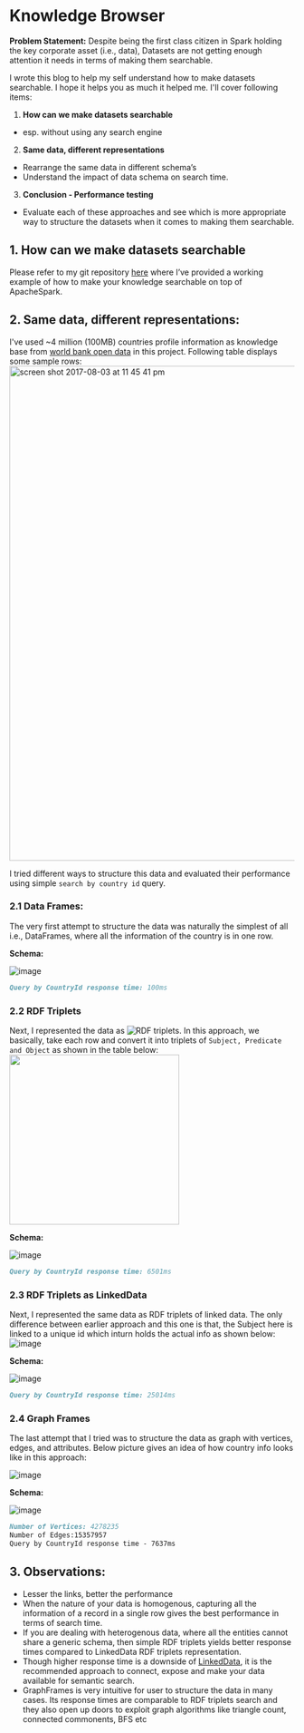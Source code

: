 # Knowledge Browser
**Problem Statement:** Despite being the first class citizen in Spark holding the key corporate asset (i.e., data), Datasets are not getting enough attention it needs in terms of making them searchable.

I wrote this blog to help my self understand how to make datasets searchable. I hope it helps you as much it helped me. I'll cover following items:
1. **How can we make datasets searchable** 
  - esp. without using any search engine
2. **Same data, different representations**
  - Rearrange the same data in different schema’s 
  - Understand the impact of data schema on search time.
3. **Conclusion - Performance testing**
- Evaluate each of these approaches and see which is more appropriate way to structure the datasets when it comes to making them searchable.

## 1. How can we make datasets searchable
Please refer to my git repository [here](https://github.com/spoddutur/graph-knowledge-browser) where I’ve provided a working example of how to make your knowledge searchable on top of ApacheSpark.

## 2. Same data, different representations:
I've used ~4 million (100MB) countries profile information as knowledge base from [world bank open data](http://data.worldbank.org) in this project. Following table displays some sample rows:
<img width="873" alt="screen shot 2017-08-03 at 11 45 41 pm" src="https://user-images.githubusercontent.com/22542670/28936625-e4cf32e4-78a5-11e7-99f6-cdec6b93ce71.png">

 I tried different ways to structure this data and evaluated their performance using simple ```search by country id``` query.

### 2.1 Data Frames:
The very first attempt to structure the data was naturally the simplest of all  i.e., DataFrames, where all the information of the country is in one row.

**Schema:**

![image](https://user-images.githubusercontent.com/22542670/31139612-b5093522-a88f-11e7-8b7d-65ad7e68c5f3.png)

```markdown
Query by CountryId response time: 100ms
```

### 2.2 RDF Triplets
Next, I represented the data as ![RDF triplets](https://en.wikipedia.org/wiki/RDF_Schema). In this approach, we basically, take each row and convert it into triplets of ```Subject, Predicate and Object``` as shown in the table below:
<img width="300" src="https://user-images.githubusercontent.com/22542670/31138372-d8b7ade0-a88b-11e7-9056-ef7612282ed3.png">

**Schema:**

![image](https://user-images.githubusercontent.com/22542670/31138377-dd382ef8-a88b-11e7-82bf-56d243e618c3.png)

```markdown
Query by CountryId response time: 6501ms
```

### 2.3 RDF Triplets as LinkedData
Next, I represented the same data as RDF triplets of linked data. The only difference between earlier approach and this one is that, the Subject here is linked to a unique id which inturn holds the actual info as shown below:
![image](https://user-images.githubusercontent.com/22542670/31138384-e7386940-a88b-11e7-91a1-e44fa2c4ee60.png)

**Schema:**

![image](https://user-images.githubusercontent.com/22542670/31139686-ec1dfb1a-a88f-11e7-9895-a518f812cbbf.png)

```markdown
Query by CountryId response time: 25014ms
```

### 2.4 Graph Frames
The last attempt that I tried was to structure the data as graph with vertices, edges, and attributes. Below picture gives an idea of how country info looks like in this approach:

![image](https://user-images.githubusercontent.com/22542670/31139648-d9e108ca-a88f-11e7-91c9-a1baa66386af.png)

**Schema:**

![image](https://user-images.githubusercontent.com/22542670/31139714-026644fe-a890-11e7-828a-acb7a5e2e0c2.png)


```markdown
Number of Vertices: 4278235
Number of Edges:15357957
Query by CountryId response time - 7637ms
```

## 3. Observations:
- Lesser the links, better the performance
- When the nature of your data is homogenous, capturing all the information of a record in a single row gives the best performance in terms of search time.
- If you are dealing with heterogenous data, where all the entities cannot share a generic schema, then simple RDF triplets yields better response times compared to LinkedData RDF triplets representation.
- Though higher response time is a downside of [LinkedData](http://linkeddata.org/), it is the recommended approach to connect, expose and make your data available for semantic search.
- GraphFrames is very intuitive for user to structure the data in many cases. Its response times are comparable to RDF triplets search and they also open up doors to exploit graph algorithms like triangle count, connected commonents, BFS etc

